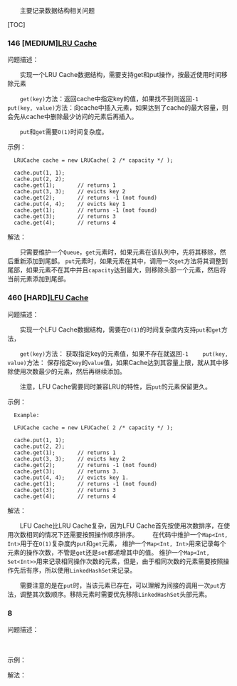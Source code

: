 　　主要记录数据结构相关问题

[TOC]

### 146 [MEDIUM][LRU Cache](../java/com/ckm/struct/Solution146.java)
问题描述：

　　实现一个LRU Cache数据结构，需要支持get和put操作，按最近使用时间移除元素

　　`get(key)`方法：返回cache中指定key的值，如果找不到则返回`-1`
　　`put(key, value)`方法：向cache中插入元素，如果达到了cache的最大容量，则会先从cache中删除最少访问的元素后再插入。

　　`put`和`get`需要`O(1)`时间复杂度。

示例：

```
  LRUCache cache = new LRUCache( 2 /* capacity */ );
  
  cache.put(1, 1);
  cache.put(2, 2);
  cache.get(1);       // returns 1
  cache.put(3, 3);    // evicts key 2
  cache.get(2);       // returns -1 (not found)
  cache.put(4, 4);    // evicts key 1
  cache.get(1);       // returns -1 (not found)
  cache.get(3);       // returns 3
  cache.get(4);       // returns 4
```

解法：

　　只需要维护一个`Queue`，`get`元素时，如果元素在该队列中，先将其移除，然后重新添加到尾部。
`put`元素时，如果元素在其中，调用一次`get`方法将其调整到尾部，如果元素不在其中并且`capacity`达到最大，则移除头部一个元素，然后将当前元素添加到尾部。

### 460 [HARD][LFU Cache](../java/com/ckm/struct/LFUCache.java)
问题描述：

　　实现一个LFU Cache数据结构，需要在`O(1)`的时间复杂度内支持`put`和`get`方法，
  
　　`get(key)`方法： 获取指定key的元素值，如果不存在就返回`-1`
　　`put(key, value)`方法： 保存指定`key`的`value`值，如果Cache达到其容量上限，就从其中移除使用次数最少的元素，然后再继续添加。

　　注意，LFU Cache需要同时兼容LRU的特性，后`put`的元素保留更久。

示例：

```
  Example:
  
  LFUCache cache = new LFUCache( 2 /* capacity */ );
  
  cache.put(1, 1);
  cache.put(2, 2);
  cache.get(1);       // returns 1
  cache.put(3, 3);    // evicts key 2
  cache.get(2);       // returns -1 (not found)
  cache.get(3);       // returns 3.
  cache.put(4, 4);    // evicts key 1.
  cache.get(1);       // returns -1 (not found)
  cache.get(3);       // returns 3
  cache.get(4);       // returns 4
```

解法：

　　LFU Cache比LRU Cache复杂，因为LFU Cache首先按使用次数排序，在使用次数相同的情况下还需要按照操作顺序排序。
　　在代码中维护一个`Map<Int, Int>`用于在`O(1)`复杂度内`put`和`get`元素，
维护一个`Map<Int, Int>`用来记录每个元素的操作次数，不管是`get`还是`set`都递增其中的值。
维护一个`Map<Int, Set<Int>>`用来记录相同操作次数的元素，但是，由于相同次数的元素需要按照操作先后有序，所以使用`LinkedHashSet`来记录。

　　需要注意的是在`put`时，当该元素已存在，可以理解为间接的调用一次`put`方法，调整其次数顺序。移除元素时需要优先移除`LinkedHashSet`头部元素。

### 8 [](../java/com/ckm/struct/LRUCache.java)
问题描述：

　　

示例：


解法：

　　
